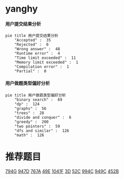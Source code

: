 # yanghy

<!-- tabs:start -->



#### **用户提交结果分析**

```mermaid
pie title 用户提交结果分析
    "Accepted" :  35
    "Rejected" :  0
    "Wrong answer" :  48
    "Runtime error" :  4
    "Time limit exceeded" :  11
    "Memory limit exceeded" :  1
    "Compilation error" :  1
    "Partial" :  0
```

#### **用户做题类型偏好分析**

```mermaid
pie title 用户做题类型偏好分析
    "binary search" :  69
    "dp" :  124
    "graphs" :  56
    "trees" :  28
    "divide and conquer" :  6
    "greedy" :  200
    "two pointers" :  59
    "dfs and similar" :  126
    "math" :  126
```



<!-- tabs:end -->
# 推荐题目
[794G](https://codeforces.com/contest/794/problem/G)
[947D](https://codeforces.com/contest/947/problem/D)
[767A](https://codeforces.com/contest/767/problem/A)
[49E](https://codeforces.com/contest/49/problem/E)
[1041F](https://codeforces.com/contest/1041/problem/F)
[3D](https://codeforces.com/contest/3/problem/D)
[52C](https://codeforces.com/contest/52/problem/C)
[994C](https://codeforces.com/contest/994/problem/C)
[949C](https://codeforces.com/contest/949/problem/C)
[452B](https://codeforces.com/contest/452/problem/B)
